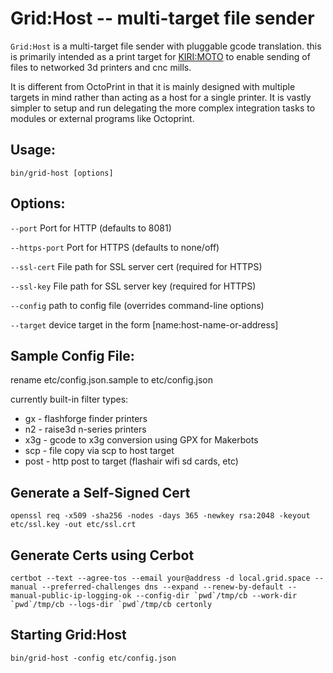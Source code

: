 # Grid:Host -- multi-target file sender

`Grid:Host` is a multi-target file sender with pluggable gcode
translation. this is primarily intended as a print target for
[KIRI:MOTO](https://grid.space/kiri/) to enable sending of files
to networked 3d printers and cnc mills.

It is different from OctoPrint in that it is mainly designed with
multiple targets in mind rather than acting as a host for a single
printer. It is vastly simpler to setup and run delegating the more
complex integration tasks to modules or external programs like
Octoprint.


## Usage:

    bin/grid-host [options]


## Options:

`--port` Port for HTTP (defaults to 8081)

`--https-port` Port for HTTPS (defaults to none/off)

`--ssl-cert` File path for SSL server cert (required for HTTPS)

`--ssl-key` File path for SSL server key (required for HTTPS)

`--config` path to config file (overrides command-line options)

`--target` device target in the form [name:host-name-or-address]


## Sample Config File:

rename etc/config.json.sample to etc/config.json

currently built-in filter types:

* gx - flashforge finder printers
* n2 - raise3d n-series printers
* x3g - gcode to x3g conversion using GPX for Makerbots
* scp - file copy via scp to host target
* post - http post to target (flashair wifi sd cards, etc)


## Generate a Self-Signed Cert

    openssl req -x509 -sha256 -nodes -days 365 -newkey rsa:2048 -keyout etc/ssl.key -out etc/ssl.crt


## Generate Certs using Cerbot

	certbot --text --agree-tos --email your@address -d local.grid.space --manual --preferred-challenges dns --expand --renew-by-default --manual-public-ip-logging-ok --config-dir `pwd`/tmp/cb --work-dir `pwd`/tmp/cb --logs-dir `pwd`/tmp/cb certonly


## Starting Grid:Host

    bin/grid-host -config etc/config.json
